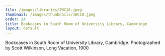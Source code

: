 ```yaml
---
file: /images/libraries/JWC10.jpeg
thumbnail: /images/thumbnails/JWC10.jpeg
order: 24
title: Bookcases in South Room of University Library, Cambridge
layout: default
---
```

Bookcases in South Room of University Library, Cambridge. Photographed by Scott Wilkinson, Long Vacation, 1900
